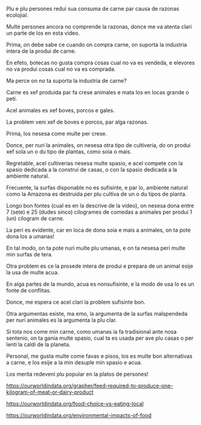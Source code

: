 Plu e plu persones redui sua consuma de carne par causa de razonas ecolojial.

Multe persones ancora no comprende la razonas, donce me va atenta clari un parte de los en esta video.

Prima, on debe sabe ce cuando on compra carne, on suporta la industria intera de la produi de carne.

En efeto, botecas no gusta compra cosas cual no va es vendeda, e elevores no va produi cosas cual no va es comprada.

Ma perce on no ta suporta la industria de carne?

Carne es xef produida par fa crese animales e mata los en locas grande o peti.

Acel animales es xef boves, porcos e gales.

La problem veni xef de boves e porcos, par alga razonas. 

Prima, los nesesa come multe per crese.

Donce, per nuri la animales, on nesesa otra tipo de cultiveria, do on produi xef sola un o du tipo de plantas, como soia o mais.

Regretable, acel cultiverias nesesa multe spasio, e acel compete con la spasio dedicada a la construi de casas, o con la spasio dedicada a la ambiente natural.

Frecuente, la surfas disponable no es sufisinte, e par lo, ambiente natural como la Amazona es destruida per plu cultiva de un o du tipos de planta.

Longo bon fontes (cual es en la descrive de la video), on nesesa dona entre 7 (sete) e 25 (dudes sinco) cilogrames de comedas a animales per produi 1 (un) cilogram de carne.

La peri es evidente, car en loca de dona soia e mais a animales, on ta pote dona los a umanas!

En tal modo, on ta pote nuri multe plu umanas, e on ta nesesa peri multe min surfas de tera.

Otra problem es ce la prosede intera de produi e prepara de un animal esije la usa de multe acua.

En alga partes de la mundo, acua es nonsufisinte, e la modo de usa lo es un fonte de conflitas.

Donce, me espera ce acel clari la problem sufisinte bon.

Otra argumentas esiste, ma emo, la argumenta de la surfas malspendeda per nuri animales es la argumenta la plu clar.

Si tota nos come min carne, como umanas ia fa tradisional ante nosa sentenio, on ta gania multe spasio, cual ta es usada per ave plu casas o per lenti la caldi de la planeta.

Personal, me gusta multe come favas e pisos, los es multe bon alternativas a carne, e los esije a la min desuple min spasio e acua.

Los merita redeveni plu popular en la platos de persones!

https://ourworldindata.org/grapher/feed-required-to-produce-one-kilogram-of-meat-or-dairy-product

https://ourworldindata.org/food-choice-vs-eating-local

https://ourworldindata.org/environmental-impacts-of-food
